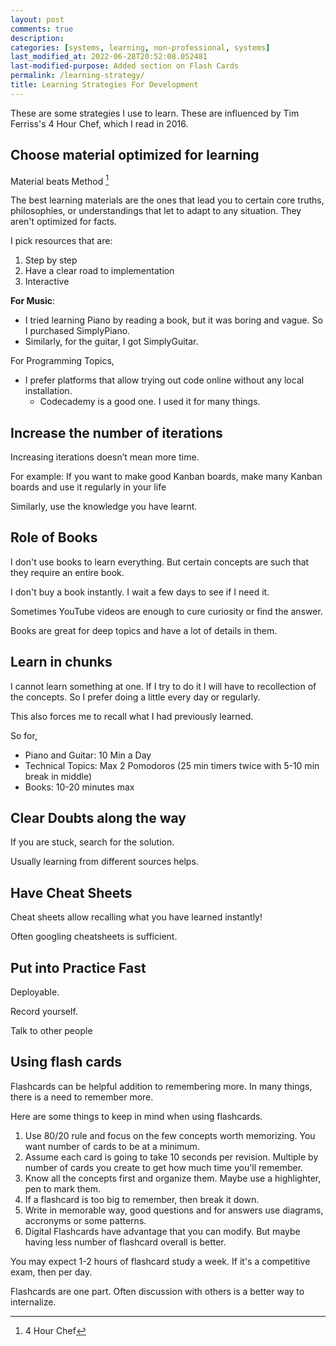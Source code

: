```yaml
---
layout: post
comments: true
description:
categories: [systems, learning, non-professional, systems]
last_modified_at: 2022-06-28T20:52:08.052481
last-modified-purpose: Added section on Flash Cards
permalink: /learning-strategy/
title: Learning Strategies For Development
---
```


These are some strategies I use to learn. These are influenced by Tim Ferriss's 4 Hour Chef, which I read in 2016.

## Choose material optimized for learning

Material beats Method [^1]

The best learning materials are the ones that lead you to certain core truths, philosophies, or understandings that let to adapt to any situation. They aren't optimized for facts.

I pick resources that are:

1. Step by step
2. Have a clear road to implementation
3. Interactive

**For Music**:

- I tried learning Piano by reading a book, but it was boring and vague. So I purchased SimplyPiano.
- Similarly, for the guitar, I got SimplyGuitar.

For Programming Topics,

- I prefer platforms that allow trying out code online without any local installation.
  - Codecademy is a good one. I used it for many things.

## Increase the number of iterations

Increasing iterations doesn’t mean more time.

For example: If you want to make good Kanban boards, make many Kanban boards and use it regularly in your life

Similarly, use the knowledge you have learnt.

## Role of Books

I don't use books to learn everything. But certain concepts are such that they require an entire book.

I don't buy a book instantly. I wait a few days to see if I need it.

Sometimes YouTube videos are enough to cure curiosity or find the answer.

Books are great for deep topics and have a lot of details in them.

## Learn in chunks

I cannot learn something at one. If I try to do it I will have to recollection of the concepts. So I prefer doing a little every day or regularly.

This also forces me to recall what I had previously learned.

So for,

- Piano and Guitar: 10 Min a Day
- Technical Topics: Max 2 Pomodoros (25 min timers twice with 5-10 min break in middle)
- Books: 10-20 minutes max

## Clear Doubts along the way

If you are stuck, search for the solution.

Usually learning from different sources helps.

## Have Cheat Sheets

Cheat sheets allow recalling what you have learned instantly!

Often googling cheatsheets is sufficient.

## Put into Practice Fast

Deployable.

Record yourself.

Talk to other people

## Using flash cards

Flashcards can be helpful addition to remembering more. In many things, there is a need to remember more.

Here are some things to keep in mind when using flashcards.

1. Use 80/20 rule and focus on the few concepts worth memorizing. You want number of cards to be at a minimum. 
2. Assume each card is going to take 10 seconds per revision. Multiple by number of cards you create to get how much time you'll remember.
2. Know all the concepts first and organize them. Maybe use a highlighter, pen to mark them.
2. If a flashcard is too big to remember, then break it down.
5. Write in memorable way, good questions and for answers use diagrams, accronyms or some patterns.
6. Digital Flashcards have advantage that you can modify. But maybe having less number of flashcard overall is better. 

You may expect 1-2 hours of flashcard study a week. If it's a competitive exam, then per day.

Flashcards are one part. Often discussion with others is a better way to internalize.

[^1]: 4 Hour Chef
